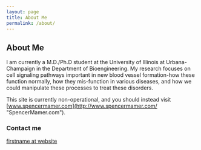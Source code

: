 ```yaml
---
layout: page
title: About Me
permalink: /about/
---
```



## About Me 

I am currently a M.D./Ph.D student at the University of Illinois at Urbana-Champaign in the Department of Bioengineering. My research focuses on cell signaling pathways important in new blood vessel formation-how these function normally, how they mis-function in various diseases, and how we could manipulate these processes to treat these disorders.


This site is currently non-operational, and you should instead visit [www.spencermamer.com](http://www.spencermamer.com/ "SpencerMamer.com").


### Contact me

[firstname at website](mailto:spencer@spencermamer.me])

